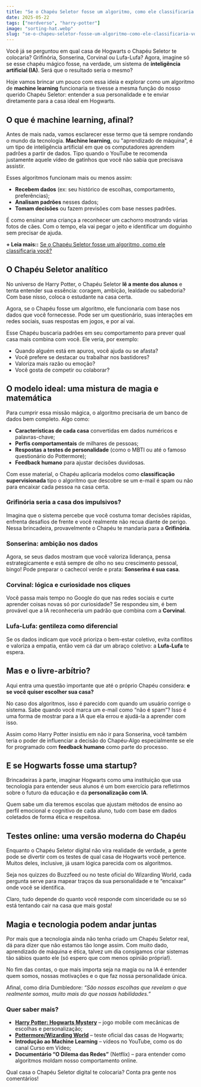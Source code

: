 ```yaml
---
title: "Se o Chapéu Seletor fosse um algoritmo, como ele classificaria você?"
date: 2025-05-22
tags: ["nerdverso", "harry-potter"]
image: "sorting-hat.webp"
slug: "se-o-chapeu-seletor-fosse-um-algoritmo-como-ele-classificaria-voce"
---
```


Você já se perguntou em qual casa de Hogwarts o Chapéu Seletor te colocaria? Grifinória, Sonserina, Corvinal ou Lufa-Lufa? Agora, imagine só se esse chapéu mágico fosse, na verdade, um sistema de **inteligência artificial (IA)**. Será que o resultado seria o mesmo?

Hoje vamos brincar um pouco com essa ideia e explorar como um algoritmo de **machine learning** funcionaria se tivesse a mesma função do nosso querido Chapéu Seletor: entender a sua personalidade e te enviar diretamente para a casa ideal em Hogwarts.

## O que é machine learning, afinal?

Antes de mais nada, vamos esclarecer esse termo que tá sempre rondando o mundo da tecnologia. **Machine learning**, ou "aprendizado de máquina", é um tipo de inteligência artificial em que os computadores aprendem padrões a partir de dados. Tipo quando o YouTube te recomenda justamente aquele vídeo de gatinhos que você não sabia que precisava assistir.

Esses algoritmos funcionam mais ou menos assim:

*   **Recebem dados** (ex: seu histórico de escolhas, comportamento, preferências);
*   **Analisam padrões** nesses dados;
*   **Tomam decisões** ou fazem previsões com base nesses padrões.

É como ensinar uma criança a reconhecer um cachorro mostrando várias fotos de cães. Com o tempo, ela vai pegar o jeito e identificar um doguinho sem precisar de ajuda.

**+ Leia mais::** [Se o Chapéu Seletor fosse um algoritmo, como ele classificaria você?](https://nerdatico.com.br/se-o-chapeu-seletor-fosse-um-algoritmo-como-ele-classificaria-voce/)

## O Chapéu Seletor analítico

No universo de Harry Potter, o Chapéu Seletor **lê a mente dos alunos** e tenta entender sua essência: coragem, ambição, lealdade ou sabedoria? Com base nisso, coloca o estudante na casa certa.

Agora, se o Chapéu fosse um algoritmo, ele funcionaria com base nos dados que você fornecesse. Pode ser um questionário, suas interações em redes sociais, suas respostas em jogos, e por aí vai.

Esse Chapéu buscaria padrões em seu comportamento para prever qual casa mais combina com você. Ele veria, por exemplo:

*   Quando alguém está em apuros, você ajuda ou se afasta?
*   Você prefere se destacar ou trabalhar nos bastidores?
*   Valoriza mais razão ou emoção?
*   Você gosta de competir ou colaborar?

## O modelo ideal: uma mistura de magia e matemática

Para cumprir essa missão mágica, o algoritmo precisaria de um banco de dados bem completo. Algo como:

*   **Características de cada casa** convertidas em dados numéricos e palavras-chave;
*   **Perfis comportamentais** de milhares de pessoas;
*   **Respostas a testes de personalidade** (como o MBTI ou até o famoso questionário do Pottermore);
*   **Feedback humano** para ajustar decisões duvidosas.

Com esse material, o Chapéu aplicaria modelos como **classificação supervisionada** tipo o algoritmo que descobre se um e-mail é spam ou não para encaixar cada pessoa na casa certa.

### Grifinória seria a casa dos impulsivos?

Imagina que o sistema percebe que você costuma tomar decisões rápidas, enfrenta desafios de frente e você realmente não recua diante de perigo. Nessa brincadeira, provavelmente o Chapéu te mandaria para a **Grifinória**.

### Sonserina: ambição nos dados

Agora, se seus dados mostram que você valoriza liderança, pensa estrategicamente e está sempre de olho no seu crescimento pessoal, bingo! Pode preparar o cachecol verde e prata: **Sonserina é sua casa**.

### Corvinal: lógica e curiosidade nos cliques

Você passa mais tempo no Google do que nas redes sociais e curte aprender coisas novas só por curiosidade? Se respondeu sim, é bem provável que a IA reconheceria um padrão que combina com a **Corvinal**.

### Lufa-Lufa: gentileza como diferencial

Se os dados indicam que você prioriza o bem-estar coletivo, evita conflitos e valoriza a empatia, então vem cá dar um abraço coletivo: a **Lufa-Lufa** te espera.

## Mas e o livre-arbítrio?

Aqui entra uma questão importante que até o próprio Chapéu considera: **e se você quiser escolher sua casa?**

No caso dos algoritmos, isso é parecido com quando um usuário corrige o sistema. Sabe quando você marca um e-mail como “não é spam”? Isso é uma forma de mostrar para a IA que ela errou e ajudá-la a aprender com isso.

Assim como Harry Potter insistiu em não ir para Sonserina, você também teria o poder de influenciar a decisão do Chapéu-Algo especialmente se ele for programado com **feedback humano** como parte do processo.

## E se Hogwarts fosse uma startup?

Brincadeiras à parte, imaginar Hogwarts como uma instituição que usa tecnologia para entender seus alunos é um bom exercício para refletirmos sobre o futuro da educação e da **personalização com IA**.

Quem sabe um dia teremos escolas que ajustam métodos de ensino ao perfil emocional e cognitivo de cada aluno, tudo com base em dados coletados de forma ética e respeitosa.

## Testes online: uma versão moderna do Chapéu

Enquanto o Chapéu Seletor digital não vira realidade de verdade, a gente pode se divertir com os testes de qual casa de Hogwarts você pertence. Muitos deles, inclusive, já usam lógica parecida com os algoritmos.

Seja nos quizzes do Buzzfeed ou no teste oficial do Wizarding World, cada pergunta serve para mapear traços da sua personalidade e te “encaixar” onde você se identifica.

Claro, tudo depende do quanto você responde com sinceridade ou se só está tentando cair na casa que mais gosta!

## Magia e tecnologia podem andar juntas

Por mais que a tecnologia ainda não tenha criado um Chapéu Seletor real, dá para dizer que não estamos tão longe assim. Com muito dado, aprendizado de máquina e ética, talvez um dia consigamos criar sistemas tão sábios quanto ele (só espero que com menos opinião própria!).

No fim das contas, o que mais importa seja na magia ou na IA é entender quem somos, nossas motivações e o que faz nossa personalidade única.

Afinal, como diria Dumbledore: _“São nossas escolhas que revelam o que realmente somos, muito mais do que nossas habilidades.”_

### Quer saber mais?

*   **[Harry Potter: Hogwarts Mystery](https://harrypotterhogwartsmystery.com/)** – jogo mobile com mecânicas de escolhas e personalização;
*   **[Pottermore/Wizarding World](https://www.harrypotter.com/)** – teste oficial das casas de Hogwarts;
*   **Introdução ao Machine Learning** – vídeos no YouTube, como os do canal Curso em Vídeo;
*   **Documentário “O Dilema das Redes”** (Netflix) – para entender como algoritmos moldam nosso comportamento online.

Qual casa o Chapéu Seletor digital te colocaria? Conta pra gente nos comentários!